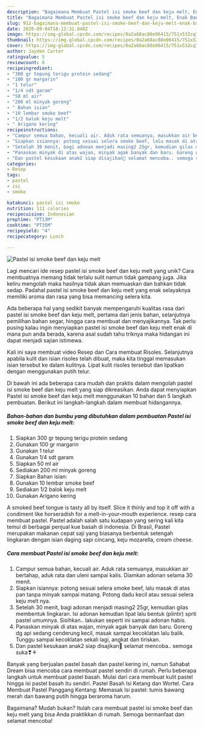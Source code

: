 ```yaml
---
description: "Bagaimana Membuat Pastel isi smoke beef dan keju melt, Enak Banget"
title: "Bagaimana Membuat Pastel isi smoke beef dan keju melt, Enak Banget"
slug: 912-bagaimana-membuat-pastel-isi-smoke-beef-dan-keju-melt-enak-banget
date: 2020-09-04T18:12:31.848Z
image: https://img-global.cpcdn.com/recipes/0a2a68ac88e06415/751x532cq70/pastel-isi-smoke-beef-dan-keju-melt-foto-resep-utama.jpg
thumbnail: https://img-global.cpcdn.com/recipes/0a2a68ac88e06415/751x532cq70/pastel-isi-smoke-beef-dan-keju-melt-foto-resep-utama.jpg
cover: https://img-global.cpcdn.com/recipes/0a2a68ac88e06415/751x532cq70/pastel-isi-smoke-beef-dan-keju-melt-foto-resep-utama.jpg
author: Jayden Carter
ratingvalue: 5
reviewcount: 6
recipeingredient:
- "300 gr tepung terigu protein sedang"
- "100 gr margarin"
- "1 telur"
- "1/4 sdt garam"
- "50 ml air"
- "200 ml minyak goreng"
- " Bahan isian"
- "10 lembar smoke beef"
- "1/2 balok keju melt"
- " Arigano kering"
recipeinstructions:
- "Campur semua bahan, kecuali air. Aduk rata semuanya, masukkan air bertahap, aduk rata dan uleni sampai kalis. Diamkan adonan selama 30 menit."
- "Siapkan isiannya: potong sesuai selera smoke beef, lalu masak di atas pan tanpa minyak sampai matang. Potong dadu kecil atau sesuai selera keju melt nya."
- "Setelah 30 menit, bagi adonan menjadi masing2 25gr, kemudian gilas membentuk lingkaran. Isi adonan kemudian lipat lalu bentuk (plintir) sprti pastel umumnya. Sisihkan.. lakukan seperti ini sampai adonan habis."
- "Panaskan minyak di atas wajan, minyak agak banyak dan baru. Goreng dg api sedang cenderung kecil, masak sampai kecoklatan lalu balik. Tunggu sampai kecoklatan sekali lagi, angkat dan tiriskan."
- "Dan pastel kesukaan anak2 siap disajikan🤗 selamat mencoba.. semoga suka❣⚘"
categories:
- Resep
tags:
- pastel
- isi
- smoke

katakunci: pastel isi smoke 
nutrition: 111 calories
recipecuisine: Indonesian
preptime: "PT13M"
cooktime: "PT35M"
recipeyield: "4"
recipecategory: Lunch

---
```



![Pastel isi smoke beef dan keju melt](https://img-global.cpcdn.com/recipes/0a2a68ac88e06415/751x532cq70/pastel-isi-smoke-beef-dan-keju-melt-foto-resep-utama.jpg)

Lagi mencari ide resep pastel isi smoke beef dan keju melt yang unik? Cara membuatnya memang tidak terlalu sulit namun tidak gampang juga. Jika keliru mengolah maka hasilnya tidak akan memuaskan dan bahkan tidak sedap. Padahal pastel isi smoke beef dan keju melt yang enak selayaknya memiliki aroma dan rasa yang bisa memancing selera kita.

Ada beberapa hal yang sedikit banyak mempengaruhi kualitas rasa dari pastel isi smoke beef dan keju melt, pertama dari jenis bahan, selanjutnya pemilihan bahan segar, hingga cara membuat dan menyajikannya. Tak perlu pusing kalau ingin menyiapkan pastel isi smoke beef dan keju melt enak di mana pun anda berada, karena asal sudah tahu triknya maka hidangan ini dapat menjadi sajian istimewa.

Kali ini saya membuat video Resep dan Cara membuat Risoles. Selanjutnya apabila kulit dan isian risoles telah dibuat, maka kita tinggal memasukan isian tersebut ke dalam kulitnya. Lipat kulit risoles tersebut dan lipatkan dengan menggunakan putih telur.


Di bawah ini ada beberapa cara mudah dan praktis dalam mengolah pastel isi smoke beef dan keju melt yang siap dikreasikan. Anda dapat menyiapkan Pastel isi smoke beef dan keju melt menggunakan 10 bahan dan 5 langkah pembuatan. Berikut ini langkah-langkah dalam membuat hidangannya.

<!--inarticleads1-->

##### Bahan-bahan dan bumbu yang dibutuhkan dalam pembuatan Pastel isi smoke beef dan keju melt:

1. Siapkan 300 gr tepung terigu protein sedang
1. Gunakan 100 gr margarin
1. Gunakan 1 telur
1. Gunakan 1/4 sdt garam
1. Siapkan 50 ml air
1. Sediakan 200 ml minyak goreng
1. Siapkan  Bahan isian:
1. Gunakan 10 lembar smoke beef
1. Sediakan 1/2 balok keju melt
1. Gunakan  Arigano kering


A smoked beef tongue is tasty all by itself. Slice it thinly and top it off with a condiment like horseradish for a melt-in-your-mouth experience. resep cara membuat pastel. Pastel adalah salah satu kudapan yang sering kali kita temui di berbagai penjual kue basah di indonesia. Di Brasil, Pastel merupakan makanan cepat saji yang biasanya berbentuk setengah lingkaran dengan isian daging sapi cincang, keju mozarella, cream cheese. 

<!--inarticleads2-->

##### Cara membuat Pastel isi smoke beef dan keju melt:

1. Campur semua bahan, kecuali air. Aduk rata semuanya, masukkan air bertahap, aduk rata dan uleni sampai kalis. Diamkan adonan selama 30 menit.
1. Siapkan isiannya: potong sesuai selera smoke beef, lalu masak di atas pan tanpa minyak sampai matang. Potong dadu kecil atau sesuai selera keju melt nya.
1. Setelah 30 menit, bagi adonan menjadi masing2 25gr, kemudian gilas membentuk lingkaran. Isi adonan kemudian lipat lalu bentuk (plintir) sprti pastel umumnya. Sisihkan.. lakukan seperti ini sampai adonan habis.
1. Panaskan minyak di atas wajan, minyak agak banyak dan baru. Goreng dg api sedang cenderung kecil, masak sampai kecoklatan lalu balik. Tunggu sampai kecoklatan sekali lagi, angkat dan tiriskan.
1. Dan pastel kesukaan anak2 siap disajikan🤗 selamat mencoba.. semoga suka❣⚘


Banyak yang berjualan pastel basah dan pastel kering ini, namun Sahabat Dream bisa mencoba cara membuat pastel sendiri di rumah. Perlu beberapa langkah untuk membuat pastel basah. Mulai dari cara membuat kulit pastel hingga isi pastel basah itu sendiri. Pastel Basah Isi Ketang dan Wortel. Cara Membuat Pastel Panggang Kentang: Memasak Isi pastel: tumis bawang merah dan bawang putih hingga beraroma harum. 

Bagaimana? Mudah bukan? Itulah cara membuat pastel isi smoke beef dan keju melt yang bisa Anda praktikkan di rumah. Semoga bermanfaat dan selamat mencoba!
